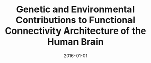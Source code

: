 ---
title: "Genetic and Environmental Contributions to Functional Connectivity Architecture of the Human Brain"
date: 2016-01-01
authors_string: Zhi Yang, Xi-Nian Zuo, Katie McMahon, Cameron Craddock, Clare Kelly, Greig Zubicaray, Ian Hickie, Peter Bandettini, Xavier Castellanos, Michael Milham, Margaret Wright
authors:
   - Zhi Yang
   - Xi-Nian Zuo
   - Katie McMahon
   - Cameron Craddock
   - Clare Kelly
   - Greig Zubicaray
   - Ian Hickie
   - Peter Bandettini
   - Xavier Castellanos
   - Michael Milham
   - Margaret Wright
author_ids:
   - zhi_yang
   - peter_bandettini
journal: 'Cerebral Cortex'
volume: 26
issue: 5
pages: 2341-2352
book_title: ''
publisher: ''
abstract: ''
project_id: 
paper_url: https://academic.oup.com/cercor/article-lookup/doi/10.1093/cercor/bhw027
doi: 10.1093/cercor/bhw027
data_loc: ''
code_loc: ''
file: '/assets/publications//assets/publications/'
file_name: '/assets/publications/'
type: journal_article
pub_str: ' (2016) Cerebral Cortex 26(5): 2341-2352'
layout: publication 
---